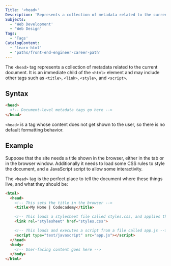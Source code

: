 ```yaml
---
Title: '<head>'
Description: 'Represents a collection of metadata related to the current document. It is an immediate child of the `<html>` element and may include other tags such as <title>, <link>, <style>, and <script>.'
Subjects:
  - 'Web Development'
  - 'Web Design'
Tags:
  - 'Tags'
CatalogContent:
  - 'learn-html'
  - 'paths/front-end-engineer-career-path'
---
```


The `<head>` tag represents a collection of metadata related to the current document. It is an immediate child of the `<html>` element and may include other tags such as `<title>`, `<link>`, `<style>`, and `<script>`.

## Syntax

```html
<head>
  <!-- Document-level metadata tags go here -->
</head>
```

`<head>` is a tag whose content does not get shown to the user, so there is no default formatting behavior.

## Example

Suppose that the site needs a title shown in the browser, either in the tab or in the browser window. Additionally it needs to load some CSS rules to style the document, and a JavaScript script to allow some interactivity.

The `<head>` tag is the perfect place to tell the document where these things live, and what they should be:

```html
<html>
  <head>
    <!-- This sets the title in the browser -->
    <title>My Home | Codecademy</title>

    <!-- This loads a stylesheet file called styles.css, and applies the rules to tags in the body -->
    <link rel="stylesheet" href="styles.css">

    <!-- This loads and executes a script from a file called app.js -->
    <script type="text/javascript" src="app.js"></script>
  </head>
  <body>
    <!-- User-facing content goes here -->
  </body>
</html>
```
